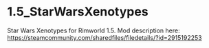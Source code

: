 # 1.5_StarWarsXenotypes
Star Wars Xenotypes for Rimworld 1.5. Mod description here: https://steamcommunity.com/sharedfiles/filedetails/?id=2915192253
